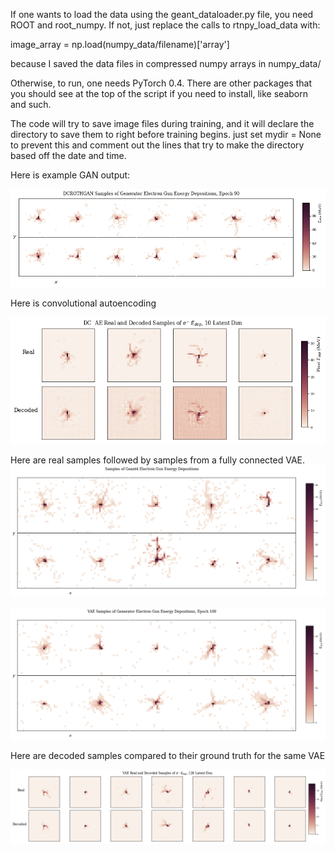 If one wants to load the data using the geant_dataloader.py file, you need ROOT and root_numpy. If not, just replace the calls to rtnpy_load_data with:

image_array = np.load(numpy_data/filename)['array']

because I saved the data files in compressed numpy arrays in numpy_data/


Otherwise, to run, one needs PyTorch 0.4. There are other packages that you should see at the top of the script if you need to install, like seaborn and such.

The code will try to save image files during training, and it will declare the directory to save them to right before training begins. just set mydir = None to prevent this and comment out the lines that try to make the directory based off the date and time.



Here is example GAN output:

![image](GANGenerator64x64Sample.png)


Here is convolutional autoencoding

![image](DCAE_EdepFor30Events_10latentDim_32x32Image_Epoch29_unifNormalized_32batchSize_edited.png)



Here are real samples followed by samples from a fully connected VAE.
![image](regularVAE_20latentdim_noNorm_10realSamples.png)

![image](VAE10fakeSamplesEdepOver10Events_32x32Image_Epoch100_noneNormalized_32batchSize.png)

Here are decoded samples compared to their ground truth for the same VAE

![image](VAE_EdepFor7Events_128latentDim_32x32Image_Epoch100_noneNormalized_32batchSize.png)
